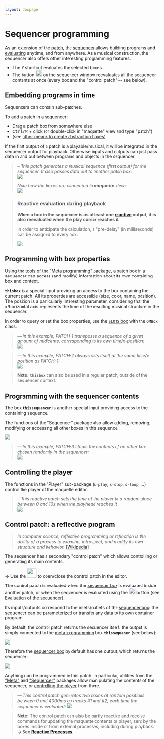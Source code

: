 ```yaml
---
layout: docpage
---
```


# Sequencer programming

As an extension of the [patch](patch), the [sequencer](sequencer) allows building programs and [evaluating](eval) anytime, and from anywhere.
As a musical construction, the sequencer also offers other interesting programming features.

- The <kbd>V</kbd> shortcut evaluates the selected boxes.
- The button <img src="sequencer-editor_img/eval-black.png" width="20"> on the sequencer window reevaluates all the sequencer contents at once (every box and the "control patch" -- see below).


## Embedding programs in time

Sequencers can contain sub-patches.

To add a patch in a sequencer:
- Drag a patch box from somewhere else
- <kbd>Ctrl/⌘</kbd> + click (or double-click in "maquette" view and type "patch")
- (see [other means to create abstraction boxes](abstraction))

If the first output of a patch is a playable/musical, it will be integrated in the sequencer output for playback. Otherwise inputs and outputs can just pass data in and out between programs and objects in the sequencer.

> – _This patch generates a musical sequence (first output) for the sequencer. It also passes data out to another patch box:_          
> <img src="sequencer-programming_img/patch-in-seq-tracks-2.png">
>
> _Note how the boxes are connected in **maquette** view:_       
> <img src="sequencer-programming_img/patch-in-seq-maq.png">
>


> ### Reactive evaluation during playback
>
> **When a box in the sequencer is as at least one [reactive](reactive) output, it is also reevaluated when the play cursor reaches it**.
>
> In order to anticipate the calculation, a "pre-delay" (in milliseconds) can be assigned to every box.
>
> <img src="sequencer-editor_img/reactive-pre-delay.png">


## Programming with box properties

Using the [tools of the "Meta programming" package](meta), a patch box in a sequencer can access (and modify) information about its own containing box and context.

**`thisbox`** is a special input providing an access to the box containing the current patch. All its properties are accessible (size, color, name, position). The position is a particularly interesting parameter, considering that the x/horizontal axis represents the time of the resulting musical structure in the sequencer.

In order to query or set the box properties, use the [`SLOTS` box](slots#a-use-case-of-setting-slot) with the `OMBox` class.

> — _In this example, PATCH-1 transposes a sequence of a given amount of midicents, corresponding to its own time/x-position:_       
> <img src="sequencer-programming_img/seq-transpose-patch.png">

> — _In this example, PATCH-2 always sets itself at the same time/x position as PATCH-1:_     
> <img src="sequencer-programming_img/seq-sync-patch.png">

> **Note:** **`thisbox`** can also be used in a regular patch, outside of the sequencer context.


## Programming with the sequencer contents

The box **`thissequencer`** is another special input providing access to the containing sequence.    

The functions of the "Sequencer" package also allow adding, removing, modifying or accessing all other boxes in this sequence.

<img src="sequencer-programming_img/sequencer-package.png">

> — _In this example, PATCH-3 steals the contents of an other box chosen randomly in the sequencer:_     
> <img src="sequencer-programming_img/seq-ex-sequence.png">

## Controlling the player

The functions in the "Player" sub-package (`s-play`, `s-stop`, `s-loop`, ...) control the player of the maquette editor.

> – _This reactive patch sets the time of the player to a random place between 0 and 10s when the playhead reaches it._     
> <img src="sequencer-programming_img/seq-set-time.png">


## Control patch: a reflective program

> _In computer science, reflective programming or reflection is the ability of a process to examine, introspect, and modify its own structure and behavior._ [[Wikipedia]](https://en.wikipedia.org/wiki/Reflective_programming)

The sequencer has a secondary "control patch" which allows controlling or generating its main contents.

&rarr; Use the <img src="sequencer-programming_img/ctrlpatch-open.png" width="30"> to open/close the control patch in the editor.

The control patch is evaluated when the [sequencer box](sequencer) is evaluated inside another patch, or when the sequencer is evaluated using the <img src="sequencer-editor_img/eval-black.png" width="20"> button (see [Evaluation of the sequencer](#evaluation-of-the-sequencer)).

Its inputs/outputs correspond to the inlets/outlets of the [sequencer box](sequencer#sequencer-box): the sequencer can be parameterized or transfer any data to its own container program.

By default, the control patch returns the sequencer itself: the output is simply connected to the [meta-programming](meta) box **`thissequener`** (see below):

<img src="sequencer-programming_img/sequencer-control-patch.png">

Therefore the [sequencer box](sequencer) by default has one output, which returns the sequencer:

<img src="sequencer-programming_img/def-sequencer-box.png">

Anything can be programmed in this patch. 
In particular, utilities from the ["Meta"](meta) and ["Sequencer"](programming-with-the-sequencer-contents) packages allow manipulating the contents of the sequencer, or [controlling the player](#controlling-the-player) from there.

> — _This control patch generates two boxes at random positions between 0 and 4000ms on tracks #1 and #2, each time the sequencer is evaluated:_
> <img src="sequencer-programming_img/seq-control-patch-ex.png">


> **Note:** The control patch can also be partly reactive and receive commands for updating the maquette contents or player, sent by the boxes inside or from external processes, including during playback.    
> **&rarr; See [Reactive Processes](reactive).**

